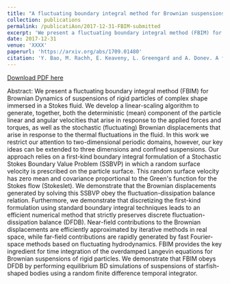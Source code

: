 ```yaml
---
title: "A fluctuating boundary integral method for Brownian suspensions"
collection: publications
permalink: /publicatiAon/2017-12-31-FBIM-submitted
excerpt: 'We present a fluctuating boundary integral method (FBIM) for simulating the overdamped (diffusive) dynamics of suspensions of rigid particles of arbitrary shape immersed in a Stokes fluid. We develop efficient, accurate and lienar-scaling algorithms to generate both the deterministic and stochastic dynamics of the particles.'
date: 2017-12-31
venue: 'XXXX'
paperurl: 'https://arxiv.org/abs/1709.01480'
citation: 'Y. Bao, M. Rachh, E. Keaveny, L. Greengard and A. Donev. A fluctuating boundary integral method for Brownian suspensions. Submitted to <i>Journal of Computational Physics</i>, 2017.'
---
```


[Download PDF here](https://arxiv.org/pdf/1709.01480.pdf)

Abstract: We present a fluctuating boundary integral method (FBIM) for Brownian Dynamics of suspensions of rigid particles of complex shape immersed in a Stokes fluid. We develop a linear-scaling algorithm to generate, together, both the deterministic (mean) component of the particle linear and angular velocities that arise in response to the applied forces and torques, as well as the stochastic (fluctuating) Brownian displacements that arise in response to the thermal fluctuations in the fluid. In this work we restrict our attention to two-dimensional periodic domains, however, our key ideas can be extended to three dimensions and confined suspensions. Our approach relies on a first-kind boundary integral formulation of a Stochastic Stokes Boundary Value Problem (SSBVP) in which a random surface velocity is prescribed on the particle surface. This random surface velocity has zero mean and covariance proportional to the Green's function for the Stokes flow (Stokeslet). We demonstrate that the Brownian displacements generated by solving this SSBVP obey the fluctuation-dissipation balance relation. Furthermore, we demonstrate that discretizing the first-kind formulation using standard boundary integral techniques leads to an efficient numerical method that strictly preserves discrete fluctuation-dissipation balance (DFDB). Near-field contributions to the Brownian displacements are efficiently approximated by iterative methods in real space, while far-field contributions are rapidly generated by fast Fourier-space methods based on fluctuating hydrodynamics. FBIM provides the key ingredient for time integration of the overdamped Langevin equations for Brownian suspensions of rigid particles. We demonstrate that FBIM obeys DFDB by performing equilibrium BD simulations of suspensions of starfish-shaped bodies using a random finite difference temporal integrator.

